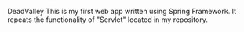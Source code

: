DeadValley
This is my first web app written using Spring Framework. It repeats the functionality of "Servlet" located in my repository.
